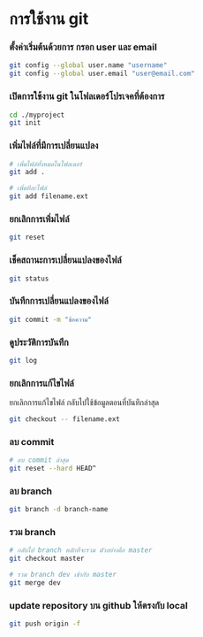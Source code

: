 # การใช้งาน git

### ตั้งค่าเริ่มต้นด้วยการ กรอก user และ email

```bash
git config --global user.name "username"
git config --global user.email "user@email.com"
```

### เปิดการใช้งาน git ในโฟลเดอร์โปรเจคที่ต้องการ

```bash
cd ./myproject
git init
```

### เพิ่มไฟล์ที่มีการเปลี่ยนแปลง

```bash
# เพิ่มไฟล์ทั้งหมดในโฟลเดอร์
git add .

# เพิ่มทีละไฟล์
git add filename.ext
```

### ยกเลิกการเพิ่มไฟล์

```bash
git reset
```

### เช็คสถานะการเปลี่ยนแปลงของไฟล์

```bash
git status
```

### บันทึกการเปลี่ยนแปลงของไฟล์

```bash
git commit -m "ข้อความ"
```

### ดูประวัติการบันทึก

```bash
git log
```

### ยกเลิกการแก้ไขไฟล์

ยกเลิกการแก้ไขไฟล์ กลับไปใช้ข้อมูลตอนที่บันทึกล่าสุด

```bash
git checkout -- filename.ext
```

### ลบ commit

```bash
# ลบ commit ล่าสุด
git reset --hard HEAD^
```

### ลบ branch

```bash
git branch -d branch-name
```

### รวม branch

```bash
# กลับไป branch หลักที่จะรวม ตัวอย่างคือ master
git checkout master

# รวม branch dev เข้ากับ master
git merge dev
```

### update repository บน github ให้ตรงกับ local

```bash
git push origin -f
```

